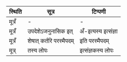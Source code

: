 | स्थिति | सूत्र | टिप्पणी |
| ----- | ------- | ------ |
| मूत्रँ | - | - |
| मूत्रँ | उपदेशेऽजनुनासिक इत् | अँ-इत्यस्य इत्संज्ञा |
| मूत्रँ | शेषात् कर्तरि परस्मैपदम् | इति परस्मैपदम् |
| मूत्र् | तस्य लोपः | इत्संज्ञकस्य लोपः |
